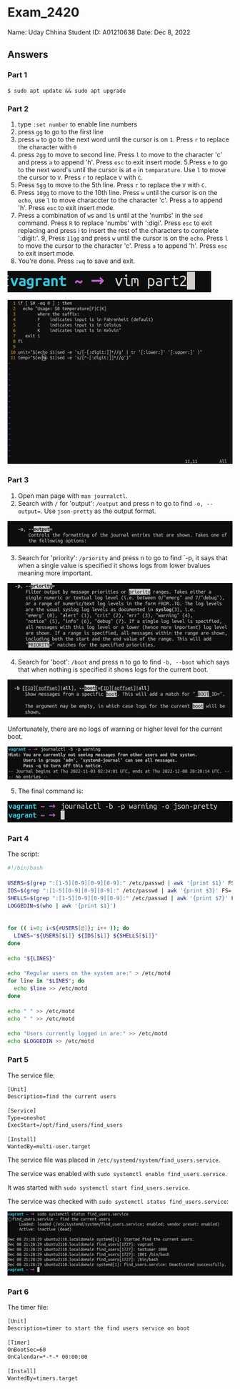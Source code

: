 # Exam_2420
Name: Uday Chhina
Student ID: A01210638
Date: Dec 8, 2022

## Answers

### Part 1

```
$ sudo apt update && sudo apt upgrade
```

### Part 2

1. type `:set number` to enable line numbers
2. press `gg` to go to the first line
3. press `w` to go to the next word until the cursor is on `1`. Press `r` to
   replace the character with `0`
4. press `2gg` to move to second line. Press `l` to move to the character 'c'
   and press `a` to append 'h'. Press `esc` to exit insert mode. 
5.Press `e` to go to the next word's until
   the cursor is at `e` in `temparature`. Use `l` to move the cursor to `V`.
   Press `r` to replace `V` with `C`.
6. Press `5gg` to move to the 5th line. Press `r` to replace the `V` with `C`.
7. Press `10gg` to move to the 10th line. Press `w` until the cursor is on the
   `echo`, use `l` to move characcter to the character 'c'. Press `a` to
   append 'h'. Press `esc` to exit insert mode.
8. Press a combination of `w`s and `l`s until at the 'numbs' in the `sed`
   command. Press `R` to replace 'numbs' with ':digi'. Press `esc` to exit
   replacing and press i to insert the rest of the characters to complete
   ':digit:'. 
9, Press `11gg` and press `w` until the cursor is on the `echo`. Press `l` to
   move the cursor to the character 'c'. Press `a` to append 'h'. Press `esc`
   to exit insert mode.
10. You're done. Press `:wq` to save and exit.

![vimopen](/Images/openvim.png)

![vimedit](/Images/vimedit.png)

### Part 3

1. Open man page with `man journalctl`. 
2. Search with `/` for 'output': `/output` and press n to go to find `-o,
   --output=`. Use `json-pretty` as the output format.

![output](/Images/output.png)

3. Search for 'priority': `/priority` and press n to go to find `-p, it says
   that when a single value is specified it shows logs from lower bvalues
   meaning more important. 

![priority](/Images/priority.png)

4. Search for 'boot': `/boot` and press n to go to find `-b, --boot` which
   says that when nothing is specified it shows logs for the current boot. 

![boot](/Images/boot.png)

Unfortunately, there are no logs of warning or higher level for the current
boot.

![nologs](/Images/nologs.png)

5. The final command is:

![finalcommand](Images/finalcommand.png)


### Part 4

The script:

```bash
#!/bin/bash

USERS=$(grep ":[1-5][0-9][0-9][0-9]:" /etc/passwd | awk '{print $1}' FS=:)
IDS=$(grep ":[1-5][0-9][0-9][0-9]:" /etc/passwd | awk '{print $3}' FS=:)
SHELLS=$(grep ":[1-5][0-9][0-9][0-9]:" /etc/passwd | awk '{print $7}' FS=:)
LOGGEDIN=$(who | awk '{print $1}')


for (( i=0; i<${#USERS[@]}; i++ )); do
  LINES="${USERS[$i]} ${IDS[$i]} ${SHELLS[$i]}"
done

echo "${LINES}"

echo "Regular users on the system are:" > /etc/motd
for line in "$LINES"; do
  echo $line >> /etc/motd
done

echo " " >> /etc/motd
echo " " >> /etc/motd

echo "Users currently logged in are:" >> /etc/motd
echo $LOGGEDIN >> /etc/motd
```

### Part 5

The service file:
```
[Unit]
Description=find the current users

[Service]
Type=oneshot
ExecStart=/opt/find_users/find_users

[Install]
WantedBy=multi-user.target
```

The service file was placed in `/etc/systemd/system/find_users.service`.

The service was enabled with `sudo systemctl enable find_users.service`.

It was started with `sudo systemctl start find_users.service`.

The service was checked with `sudo systemctl status find_users.service`:

![service](/Images/service.png)

### Part 6

The timer file:
```
[Unit]
Description=timer to start the find users service on boot

[Timer]
OnBootSec=60
OnCalendar=*-*-* 00:00:00

[Install]
WantedBy=timers.target
```
